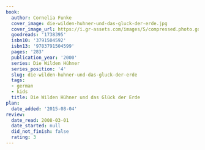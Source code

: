 ```yaml
---
book:
  author: Cornelia Funke
  cover_image: die-wilden-huhner-und-das-gluck-der-erde.jpg
  cover_image_url: https://i.gr-assets.com/images/S/compressed.photo.goodreads.com/books/1376078649l/1738395._SX98_.jpg
  goodreads: '1738395'
  isbn10: '3791504592'
  isbn13: '9783791504599'
  pages: '283'
  publication_year: '2000'
  series: Die Wilden Hühner
  series_position: '4'
  slug: die-wilden-huhner-und-das-gluck-der-erde
  tags:
  - german
  - kids
  title: Die Wilden Hühner und das Glück der Erde
plan:
  date_added: '2015-08-04'
review:
  date_read: 2008-03-01
  date_started: null
  did_not_finish: false
  rating: 3
---
```

